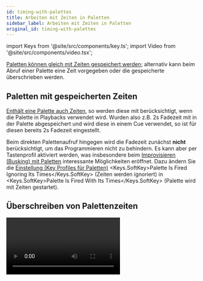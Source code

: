 ```yaml
---
id: timing-with-palettes
title: Arbeiten mit Zeiten in Paletten
sidebar_label: Arbeiten mit Zeiten in Paletten
original_id: timing-with-palettes
---
```


import Keys from '@site/src/components/key.ts';
import Video from '@site/src/components/video.tsx';

[Paletten können gleich mit Zeiten gespeichert werden](creating-palettes.md#erstellen-einer-palette-mit-zeiten);
alternativ kann beim Abruf einer Palette eine Zeit vorgegeben oder die
gespeicherte überschrieben werden.

Paletten mit gespeicherten Zeiten
---------------------------------

[Enthält eine Palette auch Zeiten](creating-palettes.md#erstellen-einer-palette-mit-zeiten), 
so werden diese mit berücksichtigt,
wenn die Palette in Playbacks verwendet wird. Wurden also z.B. 2s 
Fadezeit mit in der Palette abgespeichert und wird diese in einem Cue 
verwendet, so ist für diesen bereits 2s Fadezeit eingestellt.

Beim direkten Palettenaufruf hingegen wird die Fadezeit zunächst <strong>nicht</strong> 
berücksichtigt, um das Programmieren nicht zu behindern. Es kann aber 
per Tastenprofil aktiviert werden, was insbesondere beim [Improvisieren
(Busking) mit Paletten](../running-the-show/playback-controls#improvisieren-busking-mit-paletten) 
interessante Möglichkeiten eröffnet. Dazu ändern
Sie die [Einstellung (Key Profiles für Paletten)](../system-settings/key-profiles#palettes) 
<Keys.SoftKey>Palette Is Fired Ignoring Its Times</Keys.SoftKey> (Zeiten werden ignoriert) 
in <Keys.SoftKey>Palette Is Fired With Its Times</Keys.SoftKey> (Palette wird
mit Zeiten gestartet).

Überschreiben von Palettenzeiten
--------------------------------

<Video videoId="FF8szWCpVkE" title="Overriding Palette Times" />

Das Überschreiben von Palettenzeiten ist hilfreich, um 'mal eben schnell
eine Show zu drücken'. Wird eine Palette auf diesem Weg abgerufen, so
wird ein Zeitparameter hinzugefügt, und die Palette blendet in der
vorgegebenen Zeit ein.

1.  Wählen Sie ein oder mehrere Geräte aus.

2.  Tippen Sie mit den Zifferntasten die gewünschte Zeit ein.

3.  Betätigen Sie die gewünschte Paletten-Schaltfläche.

---

-   Damit werden alle eventuell in der Palette gespeicherte Zeiten
    überschrieben.

-   Die Überblendzeit muss bei jedem Palettenaufruf erneut eingegeben
    werden. Um immer die gleiche Zeit zu verwenden, geben Sie diese bei
    <Keys.HardKey>Palette</Keys.HardKey> <Keys.SoftKey>Master Time</Keys.SoftKey> ein. Um diese wieder zu löschen, setzen
    Sie die Master-Zeit auf 0.

-   Das Einblenden von Paletten kann etwa sinnvoll sein beim Abruf von
    Paletten während einer Show, da sich damit langsame Positions- und
    Farbwechsel (bei Geräten mit Farbmischsystem) erreichen lassen.

Manuelle Geräteüberlappung beim Palettenabruf
---------------------------------------------

Außerdem lässt sich die [Überlappung (Fixture Overlap)](../cues/cue-timing.md#einstellen-von-überblendzeiten-und-geräteversatz) 
zwischen den Geräten einstellen: wenn die Palette auf eine Gruppe von 
Geräten angewendet wird, so erfolgt das nacheinander auf die einzelnen
Geräte. Damit lassen sich sehr einfach beeindruckende Effekte erzielen.\
&nbsp;<strong>100%</strong> bedeutet, dass alle Geräte gleichzeitig beeinflusst werden.\
&nbsp;<strong>0%</strong> bedeutet, dass ein Gerät erst voll eingeblendet 
sein muss, bevor die Überblendung mit dem nächsten Gerät beginnt.

1.  Geben Sie mit den Zifferntasten die Überlappung ein.

2.  Drücken Sie <Keys.SoftKey>Set Overlap</Keys.SoftKey>

3.  Geben Sie die gewünschte Überblendzeit ein.

4.  Rufen Sie die gewünschte Palette auf.

-   Die Überlappung muss bei jedem Aufruf neu eingegeben werden. Um
    stets die gleiche Überlappung zu verwenden, drücken Sie <Keys.HardKey>Palette</Keys.HardKey>,
    <Keys.SoftKey>Master Overlap</Keys.SoftKey>. Um das zu deaktivieren, setzen Sie ‚Master
    Overlap' auf 100%.

-	Der Überlappungs-Effekt ist nur sichtbar mit einer Einfadezeit.

>   Berücksichtigen Sie bei der Verwendung von Fixture Overlap, 
	globalen Paletten und dem Abruf als Quick Palette (ohne angewählte
	Geräte), dass das Overlap ggf. auf <strong>sehr viele</strong> Geräte
	nacheinander angewendet wird, was zu unerwarteten Ergebnissen
	führen kann.

Master-Zeit für Paletten
------------------------

Mit der Option <Keys.SoftKey>Master Time</Keys.SoftKey> im Paletten-Menü (betätigen Sie dazu die
Taste <Keys.HardKey>Palette</Keys.HardKey> oberhalb der Zifferntasten) lässt sich eine
Standard-Überblendzeit vergeben, die stets genutzt wird, sofern keine
andere Zeit manuell eingegeben wird. Das erleichtert das schnelle
Steuern von Shows mit Paletten.

In gleicher Weise arbeitet <Keys.SoftKey>Master Overlap</Keys.SoftKey> für die Überlappung.

>   Es lassen sich Macros erstellen, mit denen verschiedene 
	Überblendzeiten vorgegeben werden können. Drücken Sie dazu 
	<Keys.HardKey>Macro</Keys.HardKey>, <Keys.SoftKey>Record</Keys.SoftKey>, dann eine Taste/Schaltfläche für das Macro. 
	Nun drücken Sie <Keys.HardKey>Palette</Keys.HardKey>, <Keys.SoftKey>Master Time</Keys.SoftKey>, z.B. 3 (für 3 Sek.), 
	<Keys.HardKey>Exit</Keys.HardKey>, <Keys.HardKey>Macro</Keys.HardKey>. Wiederholen Sie diese Schritte mit 
	unterschiedlichen Zeiten, z.B. 0 Sek. (hartes Umschalten), 5 Sek. etc.\
	
Etliche solche Macros für verschiedene Fadezeiten (<Keys.SoftKey>Palette Fade x s</Keys.SoftKey>)
und Overlaps (<Keys.SoftKey>Palette Overlap y %</Keys.SoftKey>) sind bereits in der Macro-Library
enthalten. Drücken Sie dafür <Keys.HardKey>Macro</Keys.HardKey> und die Menütaste 
<Keys.SoftKey>View All</Keys.SoftKey>. Die Macros aus der Library lassen sich wie gewohnt per 
<Keys.HardKey>Copy</Keys.HardKey> auf beliebige Tasten kopieren, um sie rasch im Zugriff zu haben.

